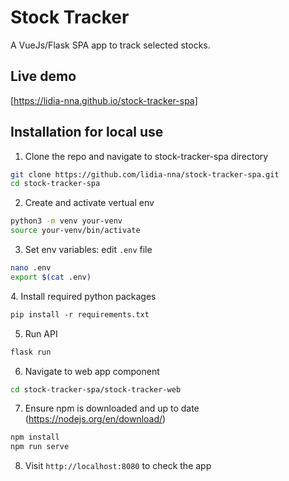 # Stock Tracker

A VueJs/Flask SPA app to track selected stocks.

## Live demo

[https://lidia-nna.github.io/stock-tracker-spa]

## Installation for local use

1. Clone the repo and navigate to stock-tracker-spa directory
```bash
git clone https://github.com/lidia-nna/stock-tracker-spa.git
cd stock-tracker-spa
```
2. Create and activate vertual env
```bash
python3 -m venv your-venv
source your-venv/bin/activate
```
3. Set env variables: edit  `.env` file 
```bash
nano .env
export $(cat .env)
```
4. Install required python packages
```bash
pip install -r requirements.txt
````
5. Run API
```bash
flask run 
```
6. Navigate to web app component
```bash
cd stock-tracker-spa/stock-tracker-web
```
7. Ensure npm is downloaded and up to date (https://nodejs.org/en/download/)
```bash
npm install
npm run serve
```
8. Visit `http://localhost:8080` to check the app